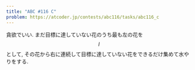 ```yaml
---
title: "ABC #116 C"
problem: https://atcoder.jp/contests/abc116/tasks/abc116_c
---
```

貪欲でいい. まだ目標に達していない花のうち最も左の花を $$ l $$ として, その花から右に連続して目標に達していない花をできるだけ集めて水やりをする.
